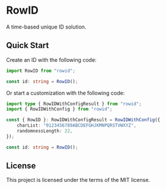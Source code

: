 # RowID

A time-based unique ID solution.

## Quick Start

Create an ID with the following code:

```typescript
import RowID from "rowid";

const id: string = RowID();
```

Or start a customization with the following code:

```typescript
import type { RowIDWithConfigResult } from "rowid";
import { RowIDWithConfig } from "rowid";

const { RowID }: RowIDWithConfigResult = RowIDWithConfig({
    charList: "0123456789ABCDEFGHJKMNPQRSTVWXYZ",
    randomnessLength: 22,
});

const id: string = RowID();
```

## License

This project is licensed under the terms of the MIT license.
